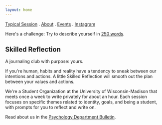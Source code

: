 ```yaml
---
layout: home
---
```



[Typical Session](_posts/every_session) . [About](about.md) . [Events](club_meetings.md) . [Instagram](https://www.instagram.com/skilledreflection/)

Here's a challenge: Try to describe yourself in [250 words](self250.md).  

## Skilled Reflection  
A journaling club with purpose: yours.

If you're human, habits and reality have a tendency to sneak between our intentions and actions.
A little Skilled Reflection will smooth out the plan between your values and actions. 

We're a Student Organization 
at the University of Wisconsin-Madison 
that meets once a week to write privately for about an hour.
Each session focuses on specific themes related to identity, goals, and being a student, with prompts for you to reflect and write on.

Read about us in the [Psychology Department Bulletin](https://psych.wisc.edu/news/when-personal-experience-meets-psychology-michael-koranda/).

  
